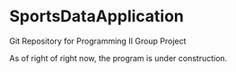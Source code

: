 # SportsDataApplication
Git Repository for Programming II Group Project


As of right of right now, the program is under construction.
